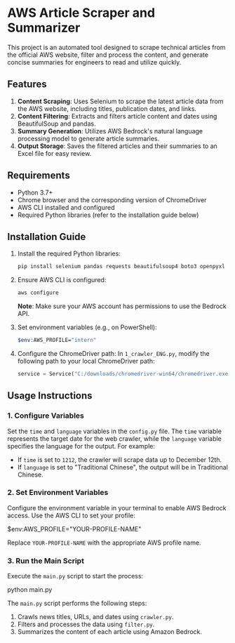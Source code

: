 # AWS Article Scraper and Summarizer

This project is an automated tool designed to scrape technical articles from the official AWS website, filter and process the content, and generate concise summaries for engineers to read and utilize quickly.

## Features

1. **Content Scraping**: Uses Selenium to scrape the latest article data from the AWS website, including titles, publication dates, and links.
2. **Content Filtering**: Extracts and filters article content and dates using BeautifulSoup and pandas.
3. **Summary Generation**: Utilizes AWS Bedrock's natural language processing model to generate article summaries.
4. **Output Storage**: Saves the filtered articles and their summaries to an Excel file for easy review.

## Requirements

- Python 3.7+
- Chrome browser and the corresponding version of ChromeDriver
- AWS CLI installed and configured
- Required Python libraries (refer to the installation guide below)

## Installation Guide

1. Install the required Python libraries:
    ```bash
    pip install selenium pandas requests beautifulsoup4 boto3 openpyxl
    ```

2. Ensure AWS CLI is configured:
    ```bash
    aws configure
    ```
    **Note**: Make sure your AWS account has permissions to use the Bedrock API.

3. Set environment variables (e.g., on PowerShell):
    ```bash
    $env:AWS_PROFILE="intern"
    ```

4. Configure the ChromeDriver path:
    In `1_crawler_ENG.py`, modify the following path to your local ChromeDriver path:
    ```python
    service = Service("C:/downloads/chromedriver-win64/chromedriver.exe")
    ```

## Usage Instructions


### 1. Configure Variables
Set the `time` and `language` variables in the `config.py` file. The `time` variable represents the target date for the web crawler, while the `language` variable specifies the language for the output. For example:
- If `time` is set to `1212`, the crawler will scrape data up to December 12th.
- If `language` is set to "Traditional Chinese", the output will be in Traditional Chinese.

### 2. Set Environment Variables
Configure the environment variable in your terminal to enable AWS Bedrock access. Use the AWS CLI to set your profile:

$env:AWS_PROFILE="YOUR-PROFILE-NAME"

Replace `YOUR-PROFILE-NAME` with the appropriate AWS profile name.

### 3. Run the Main Script
Execute the `main.py` script to start the process:

python main.py

The `main.py` script performs the following steps:
1. Crawls news titles, URLs, and dates using `crawler.py`.
2. Filters and processes the data using `filter.py`.
3. Summarizes the content of each article using Amazon Bedrock.

